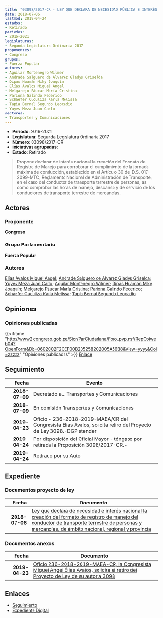 ```yaml
---
title: "03098/2017-CR - LEY QUE DECLARA DE NECESIDAD PÚBLICA E INTERÉS NACIONAL LA CREACIÓN DEL FORMATO DE REGISTRO DE MANEJO DEL CONDUCTOR DE TRANSPORTE TERRESTRE DE PERSONAS Y MERCANCÍAS DE ÁMBITO NACIONAL, REGIONAL Y PROVINCIAL"
date: 2018-07-06
lastmod: 2019-04-24
estados:
- Retirado
periodos:
- 2016-2021
legislaturas:
- Segunda Legislatura Ordinaria 2017
proponentes:
- Congreso
grupos:
- Fuerza Popular
autores:
- Aguilar Montenegro Wilmer
- Andrade Salguero de Álvarez Gladys Griselda
- Dipas Huamán Miky Joaquín
- Elías Ávalos Miguel Ángel
- Melgarejo Páucar María Cristina
- Pariona Galindo Federico
- Schaefer Cuculiza Karla Melissa
- Tapia Bernal Segundo Leocadio
- Yuyes Meza Juan Carlo
sectores:
- Transportes y Comunicaciones
---
```

- **Periodo**: 2016-2021
- **Legislatura**: Segunda Legislatura Ordinaria 2017
- **Número**: 03098/2017-CR
- **Iniciativas agrupadas**: 
- **Estado**: Retirado

> Propone declarar de interés nacional la creación del Formato de Registro de Manejo para corroborar el cumplimiento de la jornada máxima de conducción, establecido en el Artículo 30 del D.S. 017-2099-MTC, Reglamento Nacional de Administración de Transporte, en el caso del conductor de transporte terrestre de personas, así como comprobar las horas de manejo, descanso y de servicio de los conductores de transporte terrestre de mercancías.


## Actores

### Proponente

**Congreso**

### Grupo Parlamentario

**Fuerza Popular**

### Autores

[Elías Ávalos Miguel Ángel](mailto:mailto:melias@congreso.gob.pe); [Andrade Salguero de Álvarez Gladys Griselda](mailto:mailto:gandrade@congreso.gob.pe); [Yuyes Meza Juan Carlo](mailto:mailto:jyuyes@congreso.gob.pe); [Aguilar Montenegro Wilmer](mailto:mailto:waguilar@congreso.gob.pe); [Dipas Huamán Miky Joaquín](mailto:mailto:mdipas@congreso.gob.pe); [Melgarejo Páucar María Cristina](mailto:mailto:mmelgarejo@congreso.gob.pe); [Pariona Galindo Federico](mailto:mailto:fpariona@congreso.gob.pe); [Schaefer Cuculiza Karla Melissa](mailto:mailto:kschaefer@congreso.gob.pe); [Tapia Bernal Segundo Leocadio](mailto:mailto:stapia@congreso.gob.pe)

## Opiniones

### Opiniones publicadas

{{<iframe "http://www2.congreso.gob.pe/Sicr/ParCiudadana/Foro_pvp.nsf/RepOpiweb04?OpenForm&Db=0602C02F2CEF00B2052582C2005A56B8&View=yyyy&Col=zzzzz" "Opiniones publicadas" >}}
[Enlace](http://www2.congreso.gob.pe/Sicr/ParCiudadana/Foro_pvp.nsf/RepOpiweb04?OpenForm&Db=0602C02F2CEF00B2052582C2005A56B8&View=yyyy&Col=zzzzz)


## Seguimiento

| Fecha | Evento |
|------:|--------|
| **2018-07-09** | Decretado a... Transportes y Comunicaciones |
| **2018-07-09** | En comisión Transportes y Comunicaciones |
| **2019-04-23** | Oficio - 236-2018-2019-MAEA/CR del Congresista Elías Avalos, solicita retiro del Proyecto de Ley 3098.-DGP atender |
| **2019-04-24** | Por disposición del Oficial Mayor - téngase por retirada la Proposición 3098/2017-CR.- |
| **2019-04-24** | Retirado por su Autor |

## Expediente

### Documentos proyecto de ley

| Fecha | Documento |
|------:|-----------|
| **2018-07-06** | [Ley que declara de necesidad e interés nacional la creación del formato de registro de manejo del conductor de transporte terrestre de personas y mercancías, de ámbito nacional, regional y provincia](http://www.leyes.congreso.gob.pe/Documentos/2016_2021/Proyectos_de_Ley_y_de_Resoluciones_Legislativas/PL0309820180706..pdf) |

### Documentos anexos

| Fecha | Documento |
|------:|-----------|
| **2019-04-23** | [Oficio 236-2018-2019-MAEA-CR, la Congresista Miguel Angel Élias Avalos, solicita el retiro del Proyecto de Ley de su autoría 3098](http://www.leyes.congreso.gob.pe/Documentos/2016_2021/Retiro_de_Proyecto/OFICIO-236-2018-2019-MAEA-CR.pdf) |

## Enlaces

- [Seguimiento](http://www2.congreso.gob.pe/Sicr/TraDocEstProc/CLProLey2016.nsf/f7fff46988ca05b1052578e100829cc7/407db13131176b84052582c200727e90?OpenDocument)
- [Expediente Digital](http://www2.congreso.gob.pe/Sicr/TraDocEstProc/Expvirt_2011.nsf/visbusqptramdoc1621/03098?opendocument)

